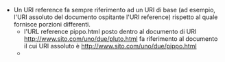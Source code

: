 - Un URI reference fa sempre riferimento ad un URI di base (ad esempio, l'URI assoluto del documento ospitante l'URI reference) rispetto al quale fornisce porzioni differenti.
	- l'URL reference pippo.html posto dentro al documento di URI http://www.sito.com/uno/due/pluto.html fa riferimento al documento il cui URI assoluto è http://www.sito.com/uno/due/pippo.html
	- 